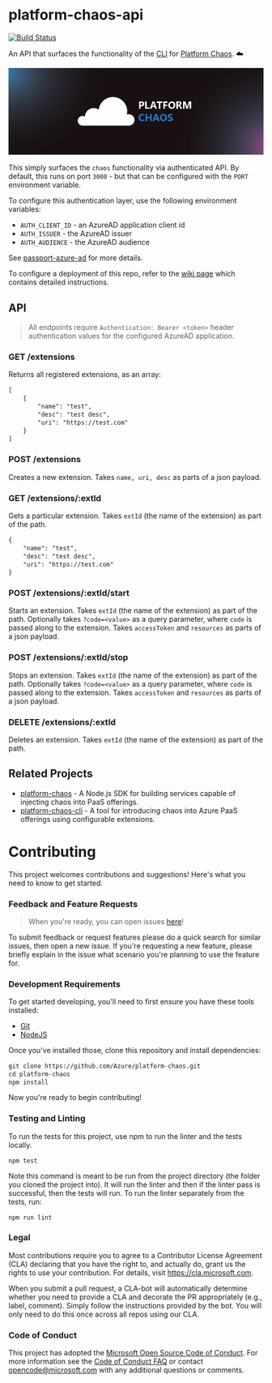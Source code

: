 # platform-chaos-api
[![Build Status](https://travis-ci.org/Azure/platform-chaos-api.svg?branch=master)](https://travis-ci.org/Azure/platform-chaos-api)

An API that surfaces the functionality of the [CLI](https://github.com/Azure/platform-chaos-cli) for [Platform Chaos](https://github.com/Azure/platform-chaos). :cloud:

![hero image](.github/hero.png)

This simply surfaces the `chaos` functionality via authenticated API.
By default, this runs on port `3000` - but that can be configured with the `PORT` environment variable.

To configure this authentication layer, use the following environment variables:

+ `AUTH_CLIENT_ID` - an AzureAD application client id
+ `AUTH_ISSUER` - the AzureAD issuer
+ `AUTH_AUDIENCE` - the AzureAD audience

See [passport-azure-ad](https://github.com/AzureAD/passport-azure-ad#5212-options) for more details.

To configure a deployment of this repo, refer to the [wiki page](https://github.com/Azure/platform-chaos-api/wiki/Walkthrough:-Deploy-and-Authenticate) which contains detailed instructions.

## API

> All endpoints require `Authentication: Bearer <token>` header authentication values for the configured AzureAD application.

### GET /extensions

Returns all registered extensions, as an array:

```
[
    {
        "name": "test",
        "desc": "test desc",
        "uri": "https://test.com"
    }
]
```

### POST /extensions

Creates a new extension. Takes `name, uri, desc` as parts of a json payload.

### GET /extensions/:extId

Gets a particular extension. Takes `extId` (the name of the extension) as part of the path.

```
{
    "name": "test",
    "desc": "test desc",
    "uri": "https://test.com"
}
```

### POST /extensions/:extId/start

Starts an extension. Takes `extId` (the name of the extension) as part of the path.
Optionally takes `?code=<value>` as a query parameter, where `code` is passed along
to the extension. Takes `accessToken` and `resources` as parts of a json payload.

### POST /extensions/:extId/stop

Stops an extension. Takes `extId` (the name of the extension) as part of the path.
Optionally takes `?code=<value>` as a query parameter, where `code` is passed along
to the extension. Takes `accessToken` and `resources` as parts of a json payload.

### DELETE /extensions/:extId

Deletes an extension. Takes `extId` (the name of the extension) as part of the path.

## Related Projects

* [platform-chaos](https://github.com/Azure/platform-chaos) - A Node.js SDK for building services capable of injecting chaos into PaaS offerings.
* [platform-chaos-cli](https://github.com/Azure/platform-chaos-cli) - A tool for introducing chaos into Azure PaaS offerings using configurable extensions.

# Contributing

This project welcomes contributions and suggestions! Here's what you need to know to get started.

### Feedback and Feature Requests

> When you're ready, you can open issues [here](https://github.com/Azure/platform-chaos-api/issues)!

To submit feedback or request features please do a quick search for similar issues,
then open a new issue. If you're requesting a new feature, please briefly explain in the issue what scenario you're planning to use the feature for.

### Development Requirements

To get started developing, you'll need to first ensure you have these tools installed:

* [Git](https://git-scm.com)
* [NodeJS](https://nodejs.org)

Once you've installed those, clone this repository and install dependencies:

```
git clone https://github.com/Azure/platform-chaos.git
cd platform-chaos
npm install
```

Now you're ready to begin contributing!

### Testing and Linting

To run the tests for this project, use npm to run the linter and the tests locally.
```
npm test
```
Note this command is meant to be run from the project directory (the folder you cloned the project into). It will run the linter and then if the linter pass is successful, then the tests will run. To run the linter separately from the tests, run:
```
npm run lint
```

### Legal

Most contributions require you to agree to a
Contributor License Agreement (CLA) declaring that you have the right to, and actually do, grant us
the rights to use your contribution. For details, visit https://cla.microsoft.com.

When you submit a pull request, a CLA-bot will automatically determine whether you need to provide
a CLA and decorate the PR appropriately (e.g., label, comment). Simply follow the instructions
provided by the bot. You will only need to do this once across all repos using our CLA.

### Code of Conduct

This project has adopted the [Microsoft Open Source Code of Conduct](https://opensource.microsoft.com/codeofconduct/).
For more information see the [Code of Conduct FAQ](https://opensource.microsoft.com/codeofconduct/faq/) or
contact [opencode@microsoft.com](mailto:opencode@microsoft.com) with any additional questions or comments.
